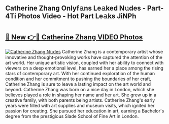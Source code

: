 ## Catherine Zhang Onlyf𝚊ns Le𝚊ked N𝚞des - Part-4Ti Photos Video - Hot Part Le𝚊ks JiNPh

# <h2><a href="http://ac54970.deff.icu/?id=Catherine+Zhang">🔗 New 👉🔴 Catherine Zhang VIDEO Photos</a></h2>

[![Catherine Zhang N𝚞des](https://i.imgur.com/rIISA9y.gif)](http://ac54970.deff.icu/?id=Catherine+Zhang)
Catherine Zhang is a contemporary artist whose innovative and thought-provoking works have captured the attention of the art world. Her unique artistic vision, coupled with her ability to connect with viewers on a deep emotional level, has earned her a place among the rising stars of contemporary art. With her continued exploration of the human condition and her commitment to pushing the boundaries of her craft, Catherine Zhang is sure to leave a lasting impact on the art world and beyond. Catherine Zhang was born on a nice day in London, which she believes played a role in shaping her name and her art. She grew up in a creative family, with both parents being artists. Catherine Zhang's early years were filled with art supplies and museum visits, which ignited her passion for creating. She pursued her education in art, earning a Bachelor's degree from the prestigious Slade School of Fine Art in London.
